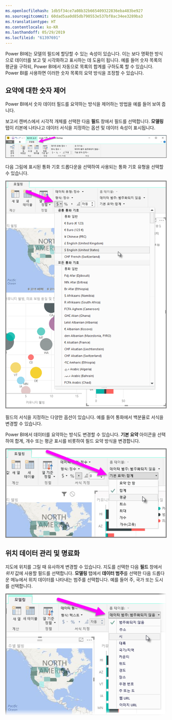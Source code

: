 ```yaml
---
ms.openlocfilehash: 1db5f34ce7a08b32b665409322836eba483be927
ms.sourcegitcommit: 60dad5aa0d85db790553e537bf8ac34ee3289ba3
ms.translationtype: HT
ms.contentlocale: ko-KR
ms.lasthandoff: 05/29/2019
ms.locfileid: "61397691"
---
```

Power BI에는 모델의 필드에 할당할 수 있는 속성이 있습니다. 이는 보다 명확한 방식으로 데이터를 보고 및 시각화하고 표시하는 데 도움이 됩니다. 예를 들어 숫자 목록의 평균을 구하되, Power BI에서 자동으로 목록의 합계를 구하도록 할 수 있습니다. Power BI를 사용하면 이러한 숫자 목록의 요약 방식을 조정할 수 있습니다.

## <a name="numeric-control-over-summarization"></a>요약에 대한 숫자 제어
Power BI에서 숫자 데이터 필드를 요약하는 방식을 제어하는 방법을 예를 들어 보여 줍니다.

보고서 캔버스에서 시각적 개체를 선택한 다음 **필드** 창에서 필드를 선택합니다. **모델링** 탭이 리본에 나타나고 데이터 서식을 지정하는 옵션 및 데이터 속성이 표시됩니다.

![](media/3-11d-customize-summarization-categorization/3-11d_1.png)

다음 그림에 표시된 통화 기호 드롭다운을 선택하여 사용되는 통화 기호 유형을 선택할 수 있습니다.

![](media/3-11d-customize-summarization-categorization/3-11d_2.png)

필드의 서식을 지정하는 다양한 옵션이 있습니다. 예를 들어 통화에서 백분율로 서식을 변경할 수 있습니다.

Power BI에서 데이터를 요약하는 방식도 변경할 수 있습니다. **기본 요약** 아이콘을 선택하여 합계, 개수 또는 평균 표시를 비롯하여 필드 요약 방식을 변경합니다.

![](media/3-11d-customize-summarization-categorization/3-11d_3.png)

## <a name="manage-and-clarify-your-location-data"></a>위치 데이터 관리 및 명료화
지도에 위치를 그릴 때 유사하게 변경할 수 있습니다. 지도를 선택한 다음 **필드** 창에서 *위치* 값에 사용할 필드를 선택합니다. **모델링** 탭에서 **데이터 범주**를 선택한 다음 드롭다운 메뉴에서 위치 데이터를 나타내는 범주를 선택합니다. 예를 들어 주, 국가 또는 도시를 선택합니다.

![](media/3-11d-customize-summarization-categorization/3-11d_4.png)

